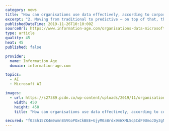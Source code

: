 ```yaml
---
category: news
title: "How can organisations use data effectively, according to corporate VP at Microsoft Azure"
excerpt: "2. Moving from traditional to predictive — on top of that, there is a move from traditional analytics to predictive analytics, which uses machine learning to do very advanced statistical analysis to predict the future. Microsoft Azure recently announced ..."
publishedDateTime: 2019-11-26T10:10:00Z
sourceUrl: https://www.information-age.com/organisations-data-microsoft-azure-123486097/
type: article
quality: 45
heat: 45
published: false

provider:
  name: Information Age
  domain: information-age.com

topics:
  - AI
  - Microsoft AI

images:
  - url: https://s27389.pcdn.co/wp-content/uploads/2019/11/organisations-data-microsoft-azure.jpeg
    width: 450
    height: 450
    title: "How can organisations use data effectively, according to corporate VP at Microsoft Azure"

secured: "f03Sh15ZK4m9umnBSVGoPOxCkBEE+GjyM0aBrdx9mWXMLSq5CdF9UmoJDy3gNpu3YmPQvp75JjFGuS/G/LtpUAzH+zzgovUtwYLerCVQJWV25qcFxEzDPlpCJeoGtKVjEYGEh191GvFiIP3hmbWD8ql4arcpFXx5iEwHdZJjcqaMIUl6MdAGbL34XJGLQzt7yBC5mL/O9egDtOWqntxgdD6Utgcu0tJYa37fWXXIfrg1U8L6NvKkrc0H5kfeBof/AKGstktYLcUToc+tJhPChA==;P8OTXjg/ECdq6dREJYmd7A=="
---
```


